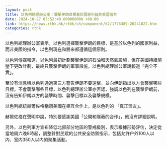 ```yaml
---
layout: post
title: 以色列總理辦公室：襲擊伊朗目標基於國家利益非美國指令
date: 2024-10-27 03:52:40.000000000 +08:00
link: https://news.rthk.hk/rthk/ch/component/k2/1776389-20241027.htm
categories: rthk
---
```


以色列總理辦公室表示，以色列選擇襲擊伊朗的目標，是基於以色列的國家利益，而非美國的指令，以色列現在和將來都遵循這個原則。

以色列傳媒報道，以色列最初計劃襲擊伊朗的石油和天然氣設施，但在美國持續施壓下更改計劃，最終只襲擊伊朗的軍事設施，以色列總理辦公室說報道「完全不實」。

至於有消息稱以色列通過第三方警告伊朗不要還擊，並向伊朗指出以方會襲擊哪些目標，不會襲擊哪些目標，以色列總理辦公室亦否認，強調以色列在襲擊伊朗前，沒有告知伊朗以方的襲擊時間、襲擊目標以及襲擊規模。

以色列總統赫爾佐格稱讚美國在相互合作上，是以色列的 「真正盟友」。

赫爾佐格在聲明中說，特別要感謝美國「公開和隱蔽的合作」，他沒有詳細說明。

另外，以色列軍方宣布降低北部部分地區的警戒級別，表示根據形勢評估，決定從當地周六晚8時起，調整針對民眾的公共安全防禦指示，包括允許户外100人以内、室内350人以内的聚集活動。
